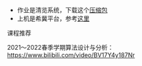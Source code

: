 - 作业是清览系统，下载这个[压缩包](https://github.com/sherlcok314159/USTS-Survival/blob/main/2022%E6%98%A5/%E7%AE%97%E6%B3%95%E5%88%86%E6%9E%90%E5%9F%BA%E7%A1%80/%E4%BD%9C%E4%B8%9A.rar)
- 上机是希冀平台，参考[这里](https://github.com/sherlcok314159/USTS-Survival/tree/main/2022%E6%98%A5/%E7%AE%97%E6%B3%95%E5%88%86%E6%9E%90%E5%9F%BA%E7%A1%80/%E4%B8%8A%E6%9C%BA)



课程推荐

2021～2022春季学期算法设计与分析：https://www.bilibili.com/video/BV17Y4y187Nr
